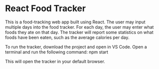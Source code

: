 # React Food Tracker

This is a food-tracking web app built using React. The user may input multiple days into the food tracker. For each day, the user may enter what foods they ate on that day. The tracker will report some statistics on what foods have been eaten, such as the average calories per day. 

To run the tracker, download the project and open in VS Code. Open a terminal and run the following command:
npm start

This will open the tracker in your default browser.
